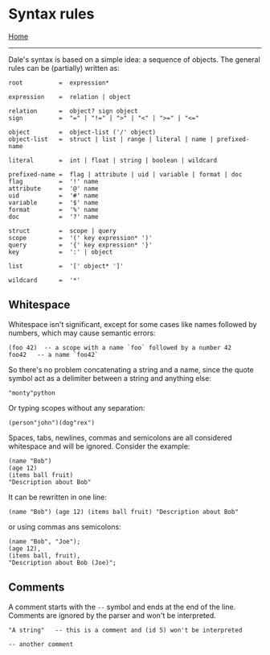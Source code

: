 # Syntax rules

[Home](../README.md)

---

Dale's syntax is based on a simple idea: a sequence of objects. The general rules can be (partially) written as:

```
root          =  expression*

expression    =  relation | object

relation      =  object? sign object
sign          =  "=" | "!=" | ">" | "<" | ">=" | "<="

object        =  object-list ('/' object)
object-list   =  struct | list | range | literal | name | prefixed-name

literal       =  int | float | string | boolean | wildcard

prefixed-name =  flag | attribute | uid | variable | format | doc
flag          =  '!' name
attribute     =  '@' name
uid           =  '#' name
variable      =  '$' name
format        =  '%' name
doc           =  '?' name

struct        =  scope | query
scope         =  '(' key expression* ')'
query         =  '{' key expression* '}'
key           =  ':' | object

list          =  '[' object* ']'

wildcard      =  '*'
```

## Whitespace

Whitespace isn't significant, except for some cases like names followed by numbers, which may cause semantic errors:

```
(foo 42)  -- a scope with a name `foo` followed by a number 42
foo42   -- a name `foo42`
```

So there's no problem concatenating a string and a name, since the quote symbol act as a delimiter between a string and anything else:

```
"monty"python
```

Or typing scopes without any separation:

```
(person"john")(dog"rex")
```

Spaces, tabs, newlines, commas and semicolons are all considered whitespace and will be ignored. Consider the example:

```
(name "Bob")
(age 12)
(items ball fruit)
"Description about Bob"
```

It can be rewritten in one line:

```
(name "Bob") (age 12) (items ball fruit) "Description about Bob"
```

or using commas ans semicolons:

```
(name "Bob", "Joe");
(age 12),
(items ball, fruit),
"Description about Bob (Joe)";
```


## Comments

A comment starts with the `--` symbol and ends at the end of the line. Comments are ignored by the parser and won't be interpreted.

```
"A string"   -- this is a comment and (id 5) won't be interpreted

-- another comment
```
